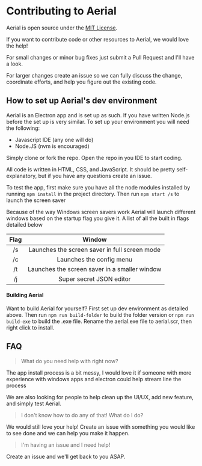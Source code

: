 # Contributing to Aerial

Aerial is open source under the [MIT License](./LICENSE).

If you want to contribute code or other resources to Aerial, we would love the help!

For small changes or minor bug fixes just submit a Pull Request and I'll have a look.

For larger changes create an issue so we can fully discuss the change, coordinate efforts, and help you figure out the existing code.

## How to set up Aerial's dev environment

Aerial is an Electron app and is set up as such. 
If you have written Node.js before the set up is very similar.
To set up your environment you will need the following:

* Javascript IDE (any one will do)
* Node.JS (nvm is encouraged)

Simply clone or fork the repo. Open the repo in you IDE to start coding.

All code is written in HTML, CSS, and JavaScript. 
It should be pretty self-explanatory, but if you have any questions create an issue.

To test the app, first make sure you have all the node modules installed by running `npm install` in the project directory. Then run `npm start /s` to launch the screen saver

Because of the way Windows screen savers work Aerial will launch different windows based on the startup flag you give it.
A list of all the built in flags detailed below

| Flag | Window |
|:---:|:------:|
| /s | Launches the screen saver in full screen mode|
| /c | Launches the config menu|
| /t | Launches the screen saver in a smaller window |
| /j | Super secret JSON editor | 

#### Building Aerial

Want to build Aerial for yourself? First set up dev environment as detailed above. 
Then run `npm run build-folder` to build the folder version or `npm run build-exe` to build the .exe file.
Rename the aerial.exe file to aerial.scr, then right click to install. 

## FAQ

>What do you need help with right now?

The app install process is a bit messy, I would love it if someone with more experience with windows apps and electron could help stream line the process

We are also looking for people to help clean up the UI/UX, add new feature, and simply test Aerial.

>I don't know how to do any of that! What do I do?

We would still love your help! Create an issue with something you would like to see done and we can help you make it happen.

>I'm having an issue and I need help!

Create an issue and we'll get back to you ASAP.